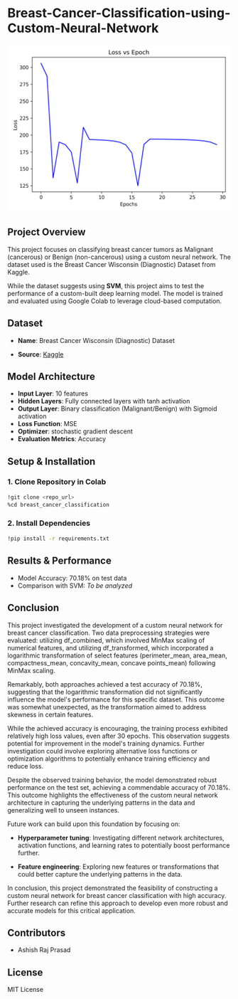 # Breast-Cancer-Classification-using-Custom-Neural-Network

![Breast Cancer Classification](https://github.com/AshishRaj04/Breast-Cancer-Classification-using-Custom-Neural-Network/blob/main/results/loss%20vs%20epoch%20fro%20df_transformed.png)

## Project Overview
This project focuses on classifying breast cancer tumors as Malignant (cancerous) or Benign (non-cancerous) using a custom neural network. The dataset used is the Breast Cancer Wisconsin (Diagnostic) Dataset from Kaggle.

While the dataset suggests using **SVM**, this project aims to test the performance of a custom-built deep learning model. The model is trained and evaluated using Google Colab to leverage cloud-based computation.

## Dataset

- **Name**: Breast Cancer Wisconsin (Diagnostic) Dataset

- **Source**: [Kaggle](https://www.kaggle.com/datasets/yasserh/breast-cancer-dataset/data)


## Model Architecture

- **Input Layer**: 10 features
- **Hidden Layers**: Fully connected layers with tanh activation
- **Output Layer**: Binary classification (Malignant/Benign) with Sigmoid activation
- **Loss Function**: MSE
- **Optimizer**: stochastic gradient descent
- **Evaluation Metrics**: Accuracy

## Setup & Installation

### 1. Clone Repository in Colab
``` bash
!git clone <repo_url>
%cd breast_cancer_classification
```
### 2. Install Dependencies
``` bash 
!pip install -r requirements.txt
```
## Results & Performance

- Model Accuracy: 70.18% on test data
- Comparison with SVM: *To be analyzed*

## Conclusion

This project investigated the development of a custom neural network for breast cancer classification. Two data preprocessing strategies were evaluated: utilizing df_combined, which involved MinMax scaling of numerical features, and utilizing df_transformed, which incorporated a logarithmic transformation of select features (perimeter_mean, area_mean, compactness_mean, concavity_mean, concave points_mean) following MinMax scaling.

Remarkably, both approaches achieved a test accuracy of 70.18%, suggesting that the logarithmic transformation did not significantly influence the model's performance for this specific dataset. This outcome was somewhat unexpected, as the transformation aimed to address skewness in certain features.

While the achieved accuracy is encouraging, the training process exhibited relatively high loss values, even after 30 epochs. This observation suggests potential for improvement in the model's training dynamics. Further investigation could involve exploring alternative loss functions or optimization algorithms to potentially enhance training efficiency and reduce loss.

Despite the observed training behavior, the model demonstrated robust performance on the test set, achieving a commendable accuracy of 70.18%. This outcome highlights the effectiveness of the custom neural network architecture in capturing the underlying patterns in the data and generalizing well to unseen instances.

Future work can build upon this foundation by focusing on:

- **Hyperparameter tuning**: Investigating different network architectures, activation functions, and learning rates to potentially boost performance further.

- **Feature engineering**: Exploring new features or transformations that could better capture the underlying patterns in the data.

In conclusion, this project demonstrated the feasibility of constructing a custom neural network for breast cancer classification with high accuracy. Further research can refine this approach to develop even more robust and accurate models for this critical application.


## Contributors
- Ashish Raj Prasad

## License
MIT License
